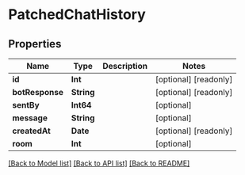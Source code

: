 # PatchedChatHistory

## Properties
Name | Type | Description | Notes
------------ | ------------- | ------------- | -------------
**id** | **Int** |  | [optional] [readonly] 
**botResponse** | **String** |  | [optional] [readonly] 
**sentBy** | **Int64** |  | [optional] 
**message** | **String** |  | [optional] 
**createdAt** | **Date** |  | [optional] [readonly] 
**room** | **Int** |  | [optional] 

[[Back to Model list]](../README.md#documentation-for-models) [[Back to API list]](../README.md#documentation-for-api-endpoints) [[Back to README]](../README.md)



